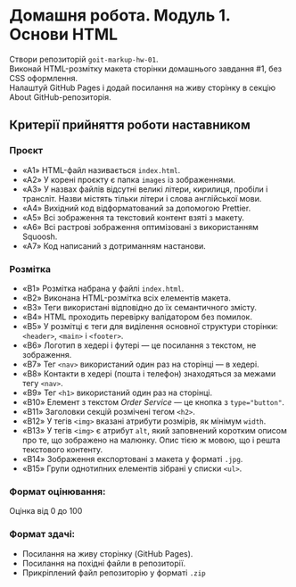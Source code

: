 # Домашня робота. Модуль 1. Основи HTML

Створи репозиторій `goit-markup-hw-01`.  
Виконай HTML-розмітку макета сторінки домашнього завдання #1, без CSS оформлення.  
Налаштуй GitHub Pages і додай посилання на живу сторінку в секцію About GitHub-репозиторія.

## Критерії прийняття роботи наставником

### Проєкт
- «A1» HTML-файл називається `index.html`.
- «A2» У корені проєкту є папка `images` із зображеннями.
- «A3» У назвах файлів відсутні великі літери, кирилиця, пробіли і трансліт. Назви містять тільки літери і слова англійської мови.
- «A4» Вихідний код відформатований за допомогою Prettier.
- «A5» Всі зображення та текстовий контент взяті з макету.
- «A6» Всі растрові зображення оптимізовані з використанням Squoosh.
- «A7» Код написаний з дотриманням настанови.

### Розмітка
- «B1» Розмітка набрана у файлі `index.html`.
- «B2» Виконана HTML-розмітка всіх елементів макета.
- «B3» Теги використані відповідно до їх семантичного змісту.
- «B4» HTML проходить перевірку валідатором без помилок.
- «B5» У розмітці є теги для виділення основної структури сторінки: `<header>`, `<main>` і `<footer>`.
- «B6» Логотип в хедері і футері — це посилання з текстом, не зображення.
- «B7» Тег `<nav>` використаний один раз на сторінці — в хедері.
- «B8» Контакти в хедері (пошта і телефон) знаходяться за межами тегу `<nav>`.
- «B9» Тег `<h1>` використаний один раз на сторінці.
- «B10» Елемент з текстом *Order Service* — це кнопка з `type="button"`.
- «B11» Заголовки секцій розмічені тегом `<h2>`.
- «B12» У тегів `<img>` вказані атрибути розмірів, як мінімум `width`.
- «B13» У тегів `<img>` є атрибут `alt`, який заповнений коротким описом про те, що зображено на малюнку. Опис тією ж мовою, що і решта текстового контенту.
- «B14» Зображення експортовані з макета у форматі `.jpg`.
- «B15» Групи однотипних елементів зібрані у списки `<ul>`.

### Формат оцінювання:
Оцінка від 0 до 100

### Формат здачi:
- Посилання на живу сторінку (GitHub Pages).
- Посилання на похідні файли в репозиторії.
- Прикріплений файл репозиторію у форматі `.zip`
